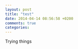 ```yaml
---
layout: post
title: "test"
date: 2014-04-14 08:56:58 +0200
comments: true
categories:
---
```


Trying things